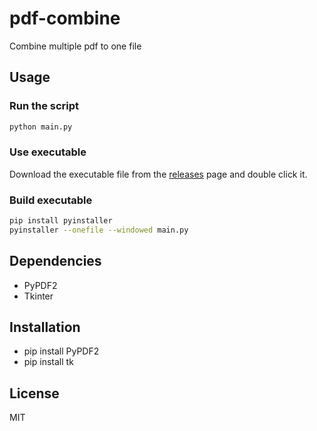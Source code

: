 # pdf-combine
Combine multiple pdf to one file

## Usage
### Run the script
```bash
python main.py
```

### Use executable
Download the executable file from the [releases](https://github.com/bahaliou67/pdf-combine/releases) page and double click it.


### Build executable
```bash
pip install pyinstaller
pyinstaller --onefile --windowed main.py
```

## Dependencies
- PyPDF2
- Tkinter

## Installation
- pip install PyPDF2
- pip install tk

## License
MIT
